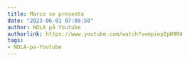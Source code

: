 ```yaml
---
title: Marco se presenta
date: "2023-06-01 07:08:50"
author: NDLA på Youtube
authorlink: https://www.youtube.com/watch?v=mpiepIpH9R4
tags:
- NDLA-pa-Youtube
---
```

